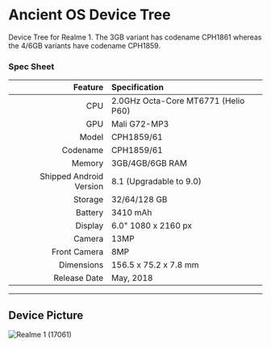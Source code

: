 # Ancient OS  Device Tree
Device Tree for Realme 1. The 3GB variant has codename CPH1861 whereas the 4/6GB variants have codename CPH1859.

### Spec Sheet
Feature | Specification
-------:|:------------------------- 
CPU | 2.0GHz Octa-Core MT6771 (Helio P60) 
GPU | Mali G72-MP3
Model | CPH1859/61 
Codename | CPH1859/61
Memory | 3GB/4GB/6GB RAM
Shipped Android Version | 8.1 (Upgradable to 9.0)
Storage | 32/64/128 GB
Battery | 3410 mAh 
Display | 6.0" 1080 x 2160 px 
Camera | 13MP
Front Camera | 8MP
Dimensions | 156.5 x 75.2 x 7.8 mm
Release Date | May, 2018
 
---

## Device Picture

![Realme 1 (17061)](https://i.gadgets360cdn.com/products/large/1532074799_635_Realme_1_db_normal_ndtv.jpg "Realme 1")
